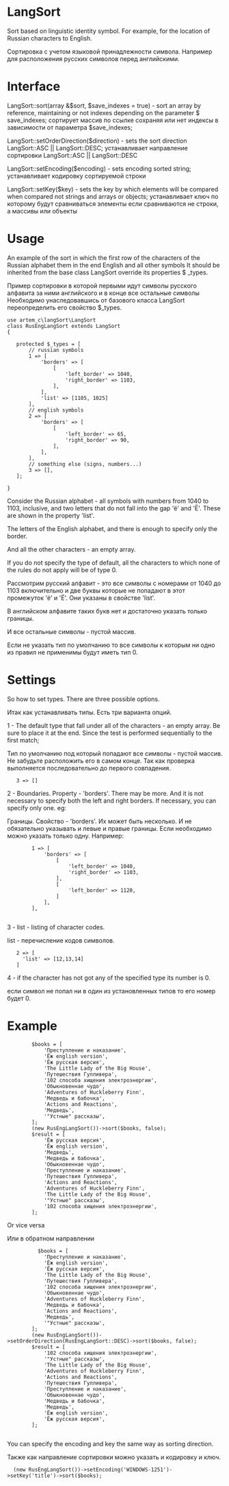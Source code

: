 # LangSort
Sort based on linguistic identity symbol. For example, for the location of Russian characters to English.

Сортировка с учетом языковой принадлежности символа. Например для расположения русских символов перед английскими.
# Interface
 LangSort::sort(array &$sort, $save_indexes = true) - sort an array by reference, maintaining or not indexes depending on the parameter $ save_indexes; сортирует массив по ссылке сохраняя или нет индексы в зависимости от параметра $save_indexes;
 
 LangSort::setOrderDirection($direction) - sets the sort direction LangSort::ASC  ||  LangSort::DESC; устанавливает направление сортировки LangSort::ASC  ||  LangSort::DESC
 
 LangSort::setEncoding($encoding) - sets encoding sorted string; устанавливает кодировку сортируемой строки
 
 LangSort::setKey($key) - sets the key by which elements will be compared when compared not strings and arrays or objects; устанавливает ключ по которому будут сравниваться элементы если сравниваются не строки, а массивы или объекты
# Usage
An example of the sort in which the first row of the characters of the Russian alphabet them in the end English and all other symbols
It should be inherited from the base class LangSort override its properties $ _types.

 Пример сортировки в которой первыми идут символы русского алфавита за ними английского и в конце все остальные символы
 Необходимо унаследовавшись от базового класса  LangSort переопределить его свойство $_types.
 ```
 use artem_c\langSort\LangSort
class RusEngLangSort extends LangSort
{

    protected $_types = [
        // russian symbols
        1 => [
            'borders' => [
                [
                    'left_border' => 1040,
                    'right_border' => 1103,
                ],
            ],
            'list' => [1105, 1025]
        ],
        // english symbols
        2 => [
            'borders' => [
                [
                    'left_border' => 65,
                    'right_border' => 90,
                ],
            ],
        ],
        // something else (signs, numbers...)
        3 => [],
    ];

}
 
```
Consider the Russian alphabet - all symbols with numbers from 1040 to 1103, inclusive, and two letters that do not fall into the gap 'ё' and 'Ё'. These are shown in the property 'list'.

The letters of the English alphabet, and there is enough to specify only the border.

And all the other characters - an empty array.

If you do not specify the type of default, all the characters to which none of the rules do not apply will be of type 0.


Рассмотрим русский алфавит - это все символы с номерами от 1040 до 1103 включительно и две буквы которые не попадают в этот промежуток 'ё' и 'Ё'. Они указаны в свойстве 'list'.

В английском алфавите таких букв нет и достаточно указать только границы.

И все остальные символы - пустой массив.

Если не указать тип по умолчанию то все символы к которым ни одно из правил не применимы будут иметь тип 0.

# Settings

So how to set types.
There are three possible options.

Итак как устанавливать типы.
Есть три варианта опций.

1 - The default type that fall under all of the characters - an empty array. Be sure to place it at the end. Since the test is performed sequentially to the first match;

Тип по умолчанию под который попадают все символы - пустой массив. Не забудьте расположить его в самом конце. Так как проверка выполняется последовательно до первого совпадения.
```
   3 => []
```  
2 - Boundaries. Property - 'borders'. There may be more. And it is not necessary to specify both the left and right borders. If necessary, you can specify only one. eg:


Границы. Свойство - 'borders'. Их может быть несколько.   И не обязательно указывать и левые и правые границы. Если необходимо можно указать только одну.
Например:
```
        1 => [
            'borders' => [
                [
                    'left_border' => 1040,
                    'right_border' => 1103,
                ],
                [
                    'left_border' => 1120,
                ]
            ],
        ],
    
  ```
  
  3 - 
  list - listing of character codes.
  
  list - перечисление кодов символов.
 ```
    2 => [
      'list' => [12,13,14]
    ]
 ```   
 4 - 
 if the character has not got any of the specified type its number is 0.
 
 если символ не попал ни в один из установленных типов то его номер будет 0.
 
# Example
```
        $books = [
            'Преступление и наказание',
            'Ёж english version',
            'Ёж русская версия',
            'The Little Lady of the Big House',
            'Путешествия Гулливера',
            '102 способа хищения электроэнергии',
            'Обыкновеннае чудо',
            'Adventures of Huckleberry Finn',
            'Медведь и бабочка',
            'Actions and Reactions',
            'Медведь',
            '"Устные" рассказы',
        ];
        (new RusEngLangSort())->sort($books, false);
        $result = [
            'Ёж русская версия',
            'Ёж english version',
            'Медведь',
            'Медведь и бабочка',
            'Обыкновеннае чудо',
            'Преступление и наказание',
            'Путешествия Гулливера',
            'Actions and Reactions',
            'Adventures of Huckleberry Finn',
            'The Little Lady of the Big House',
            '"Устные" рассказы',
            '102 способа хищения электроэнергии',
        ];

```
Or vice versa

Или в обратном направлении
```
          $books = [
            'Преступление и наказание',
            'Ёж english version',
            'Ёж русская версия',
            'The Little Lady of the Big House',
            'Путешествия Гулливера',
            '102 способа хищения электроэнергии',
            'Обыкновеннае чудо',
            'Adventures of Huckleberry Finn',
            'Медведь и бабочка',
            'Actions and Reactions',
            'Медведь',
            '"Устные" рассказы',
        ];
        (new RusEngLangSort())->setOrderDirection(RusEngLangSort::DESC)->sort($books, false);
        $result = [
            '102 способа хищения электроэнергии',
            '"Устные" рассказы',
            'The Little Lady of the Big House',
            'Adventures of Huckleberry Finn',
            'Actions and Reactions',
            'Путешествия Гулливера',
            'Преступление и наказание',
            'Обыкновеннае чудо',
            'Медведь и бабочка',
            'Медведь',
            'Ёж english version',
            'Ёж русская версия',
        ];
        
```

You can specify the encoding and key the same way as sorting direction.

Также как направление сортировки можно указать и кодировку и ключ.
```
  (new RusEngLangSort())->setEncoding('WINDOWS-1251')->setKey('title')->sort($books);
  ```
